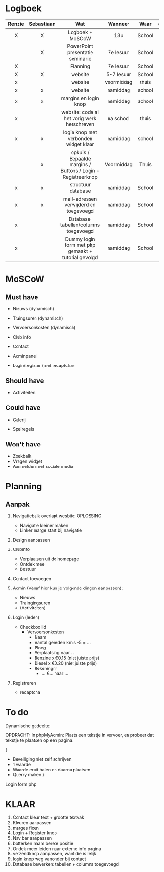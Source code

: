 # Logboek

| Renzie | Sebastiaan | Wat | Wanneer | Waar | datum |
| :----: | :--------: | :-: | :-----: | :--: | :---: |
| X | X | Logboek + MoSCoW | 13u | School | 12/10 |
|  | X | PowerPoint presentatie seminarie | 7e lesuur | School | 12/10 |
| X |  | Planning | 7e lesuur | School | 12/10 |
| X | X | website | 5-7 lesuur | School | 26/10 |
| x |  | website | voormiddag | thuis | 6/11 |
| x | x | website | namiddag | school | 9/11 |
| x | x | margins en login knop | namiddag | school | 23/11 |
| x |  | website: code al het vorig werk herschreven  | na school | thuis | 01/12 |
| x | x | login knop met verbonden widget klaar | namiddag | school | 07/12 |
|  | x | opkuis / Bepaalde margins / Buttons / Login + Registreerknop | Voormiddag | Thuis | 29/12 |
| x | x | structuur database | namiddag | School | 01/02 |
| x | x | mail-adressen verwijderd en toegevoegd | namiddag | School | 01/02 |
| x |  | Database: tabellen/columns toegevoegd | namiddag | School | 08/02 |
| x |  | Dummy login form met php gemaakt + tutorial gevolgd | namiddag | School | 08/02 |

# MoSCoW

## Must have

- Nieuws (dynamisch)

- Traingsuren (dynamisch)

- Vervoersonkosten (dynamisch)

- Club info

- Contact

- Adminpanel

- Login/register (met recaptcha)

## Should have

- Activiteiten

## Could have

- Galerij

- Spelregels

## Won't have

- Zoekbalk
- Vragen widget
- Aanmelden met sociale media


# Planning

## Aanpak
1. Navigatiebalk overlapt wesbite: OPLOSSING
   - Navigatie kleiner maken
   - Linker marge start bij navigatie

2. Design aanpassen
3. Clubinfo
   - Verplaatsen uit de homepage
   - Ontdek mee
   - Bestuur
5. Contact toevoegen
6. Admin (Vanaf hier kun je volgende dingen aanpassen):
   - Nieuws
   - Traingingsuren
   - (Activiteiten)
7. Login (leden)
   - Checkbox lid
     - Vervoersonkosten
       - Naam
       - Aantal gereden km's -5 = ...
       - Ploeg
       - Verplaatsing naar ...
       - Benzine x €0.15 (niet juiste prijs)
       - Diesel  x €0.20 (niet juiste prijs)
       - Rekeningnr
         - ... €... naar ...

8. Registreren
   - recaptcha

# To do
Dynamische gedeelte:

OPDRACHT:
In phpMyAdmin:
Plaats een tekstje in vervoer, en probeer dat tekstje te plaatsen op een pagina.

(
   - Beveiliging niet zelf schrijven
   - 1 waarde
   - Waarde eruit halen en daarna plaatsen
   - Querry maken
)

Login form php

# KLAAR
1. Contact kleur text + grootte textvak
2. Kleuren aanpassen
3. marges fixen
4. Login + Register knop
5. Nav bar aanpassen
6. botterken naam berete positie
7. Ondek meer leiden naar externe info pagina
8. verzendknop aanpassen, want die is lelijk
9. login knop weg vanonder bij contact
10. Database bewerken: tabellen + columns toegevoegd
